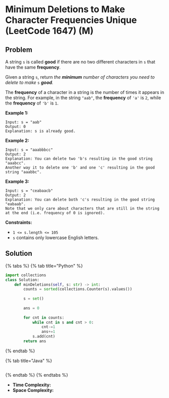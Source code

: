 # Minimum Deletions to Make Character Frequencies Unique (LeetCode 1647) (M)

## Problem



A string `s` is called **good** if there are no two different characters in `s` that have the same **frequency**.

Given a string `s`, return _the **minimum** number of characters you need to delete to make_ `s` _**good**._

The **frequency** of a character in a string is the number of times it appears in the string. For example, in the string `"aab"`, the **frequency** of `'a'` is `2`, while the **frequency** of `'b'` is `1`.

&#x20;

**Example 1:**

```
Input: s = "aab"
Output: 0
Explanation: s is already good.
```

**Example 2:**

```
Input: s = "aaabbbcc"
Output: 2
Explanation: You can delete two 'b's resulting in the good string "aaabcc".
Another way it to delete one 'b' and one 'c' resulting in the good string "aaabbc".
```

**Example 3:**

```
Input: s = "ceabaacb"
Output: 2
Explanation: You can delete both 'c's resulting in the good string "eabaab".
Note that we only care about characters that are still in the string at the end (i.e. frequency of 0 is ignored).
```

&#x20;

**Constraints:**

* `1 <= s.length <= 105`
* `s` contains only lowercase English letters.



## Solution&#x20;

{% tabs %}
{% tab title="Python" %}
```python
import collections
class Solution:
    def minDeletions(self, s: str) -> int:
        counts = sorted(collections.Counter(s).values())
        
        s = set()
        
        ans = 0
        
        for cnt in counts:
            while cnt in s and cnt > 0:
                cnt-=1
                ans+=1
            s.add(cnt)
        return ans
```
{% endtab %}

{% tab title="Java" %}
```java
```
{% endtab %}
{% endtabs %}

* **Time Complexity:**
* **Space Complexity:**

